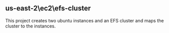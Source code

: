 ## us-east-2\ec2\efs-cluster

This project creates two ubuntu instances and an EFS cluster and maps the cluster to the instances.
